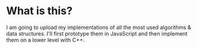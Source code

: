 # What is this?
I am going to upload my implementations of all the most used algorithms & data structures. I'll first prototype them in JavaScript and then implement them on a lower level with C++.

